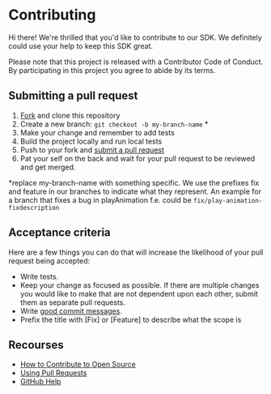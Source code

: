 # Contributing

Hi there! We're thrilled that you'd like to contribute to our SDK. We definitely could use your help to keep this SDK great.

Please note that this project is released with a Contributor Code of Conduct. By participating in this project you agree to abide by its terms.

## Submitting a pull request

1. [Fork](https://github.com/chili-publish/editor-sdk/fork) and clone this repository
2. Create a new branch: `git checkout -b my-branch-name` \*
3. Make your change and remember to add tests
4. Build the project locally and run local tests
5. Push to your fork and [submit a pull request](https://github.com/chili-publish/editor-sdk/compare)
6. Pat your self on the back and wait for your pull request to be reviewed and get merged.

\*replace my-branch-name with something specific. We use the prefixes fix and feature in our branches to indicate what they represent. An example for a branch that fixes a bug in playAnimation f.e. could be `fix/play-animation-fixdescription`

## Acceptance criteria

Here are a few things you can do that will increase the likelihood of your pull request being accepted:

-   Write tests.
-   Keep your change as focused as possible. If there are multiple changes you would like to make that are not dependent upon each other, submit them as separate pull requests.
-   Write [good commit messages](http://tbaggery.com/2008/04/19/a-note-about-git-commit-messages.html).
-   Prefix the title with [Fix] or [Feature] to describe what the scope is

## Recourses

-   [How to Contribute to Open Source](https://opensource.guide/how-to-contribute/)
-   [Using Pull Requests](https://help.github.com/articles/about-pull-requests/)
-   [GitHub Help](https://help.github.com/)
